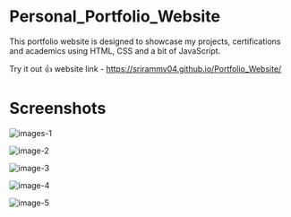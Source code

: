 # Personal_Portfolio_Website

This portfolio website is designed to showcase my projects, certifications and academics using HTML, CSS and a bit of JavaScript.

Try it out 👍️
website link - https://srirammv04.github.io/Portfolio_Website/

# Screenshots

![images-1](https://github.com/SriramMV04/Portfolio_Website/assets/109816340/99472293-762e-44fd-8ca8-75b701d1c9d2)

![image-2](https://github.com/SriramMV04/Portfolio_Website/assets/109816340/62679ce2-901a-42c1-8d62-4bd98672e47b)

![image-3](https://github.com/SriramMV04/Portfolio_Website/assets/109816340/c572ec00-715b-421b-a563-d635f90dd065)

![image-4](https://github.com/SriramMV04/Portfolio_Website/assets/109816340/85ffc5da-5159-487d-8e7d-9c56b92f7a5b)

![image-5](https://github.com/SriramMV04/Portfolio_Website/assets/109816340/f0e31736-db08-47ba-8c8b-a69bd3f76de7)
